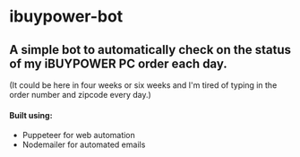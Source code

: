 <h1>ibuypower-bot</h1>
<h2>A simple bot to automatically check on the status of my iBUYPOWER PC order each day.</h2>
<p>(It could be here in four weeks or six weeks and I'm tired of typing in the order number and zipcode every day.)</p>
<h4>Built using:</h4>
<ul>
<li>Puppeteer for web automation</li>
<li>Nodemailer for automated emails</li>
</ul>
